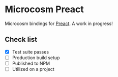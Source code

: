 # Microcosm Preact

Microcosm bindings for [Preact](https://github.com/developit/preact). A work in progress!

## Check list

- [x] Test suite passes
- [ ] Production build setup
- [ ] Published to NPM
- [ ] Utilized on a project
